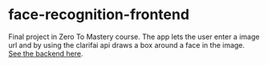 # face-recognition-frontend

Final project in Zero To Mastery course. 
The app lets the user enter a image url and by using the clarifai api draws a box around a face in the image.  
[See the backend here](https://github.com/nadav-r/face-recognition-app).
